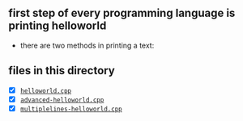 ## first step of every programming language is printing helloworld

- there are two methods in printing a text:


## files in this directory 

- [x] [`helloworld.cpp`](helloworld.cpp)
- [x] [`advanced-helloworld.cpp`](advanced-helloworld.cpp)
- [x] [`multiplelines-helloworld.cpp`](multiplelines-helloworld.cpp)
